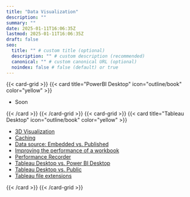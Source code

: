 ```yaml
---
title: "Data Visualization"
description: ""
summary: ""
date: 2025-01-11T16:06:35Z
lastmod: 2025-01-11T16:06:35Z
draft: false
seo:
  title: "" # custom title (optional)
  description: "" # custom description (recommended)
  canonical: "" # custom canonical URL (optional)
  noindex: false # false (default) or true
---
```


{{< card-grid >}}
{{< card title="PowerBI Desktop" icon="outline/book" color="yellow" >}}

- Soon

{{< /card >}}
{{< /card-grid >}}
{{< card-grid >}}
{{< card title="Tableau Desktop" icon="outline/book" color="yellow" >}}

- [3D Visualization](myLink)
- [Caching](myLink)
- [Data source: Embedded vs. Published](myLink)
- [Improving the performance of a workbook](myLink)
- [Performance Recorder](myLink)
- [Tableau Desktop vs. Power BI Desktop](myLink)
- [Tableau Desktop vs. Public](myLink)
- [Tableau file extensions](myLink)

{{< /card >}}
{{< /card-grid >}}
